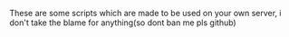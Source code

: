 These are some scripts which are made to be used on your own server, i don't take the blame for anything(so dont ban me pls github)
